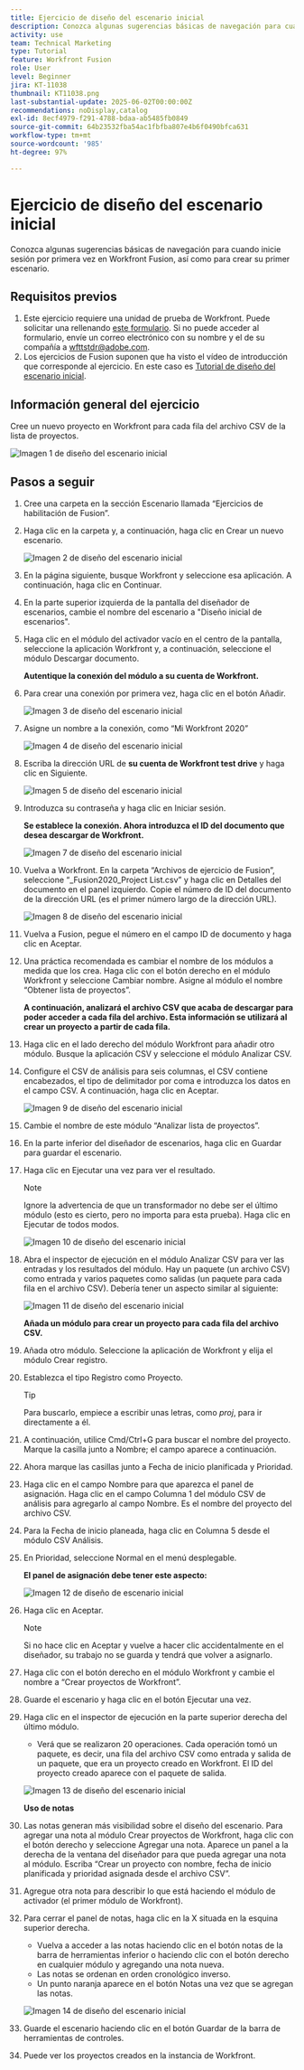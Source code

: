 ```yaml
---
title: Ejercicio de diseño del escenario inicial
description: Conozca algunas sugerencias básicas de navegación para cuando inicie sesión por primera vez en Workfront Fusion, así como para crear su primer escenario.
activity: use
team: Technical Marketing
type: Tutorial
feature: Workfront Fusion
role: User
level: Beginner
jira: KT-11038
thumbnail: KT11038.png
last-substantial-update: 2025-06-02T00:00:00Z
recommendations: noDisplay,catalog
exl-id: 8ecf4979-f291-4788-bdaa-ab5485fb0849
source-git-commit: 64b23532fba54ac1fbfba807e4b6f0490bfca631
workflow-type: tm+mt
source-wordcount: '985'
ht-degree: 97%

---
```


# Ejercicio de diseño del escenario inicial

Conozca algunas sugerencias básicas de navegación para cuando inicie sesión por primera vez en Workfront Fusion, así como para crear su primer escenario.

## Requisitos previos

1. Este ejercicio requiere una unidad de prueba de Workfront. Puede solicitar una rellenando [este formulario](https://forms.office.com/r/f1J8HRGrNY). Si no puede acceder al formulario, envíe un correo electrónico con su nombre y el de su compañía a wfttstdr@adobe.com.
1. Los ejercicios de Fusion suponen que ha visto el vídeo de introducción que corresponde al ejercicio. En este caso es [Tutorial de diseño del escenario inicial](https://experienceleague.adobe.com/docs/workfront-learn/tutorials-workfront/fusion/understand-the-basics/initial-scenario-design-walkthrough.html?lang=es).


## Información general del ejercicio

Cree un nuevo proyecto en Workfront para cada fila del archivo CSV de la lista de proyectos.

![Imagen 1 de diseño del escenario inicial](../12-exercises/assets/initial-scenario-design-1.png)

## Pasos a seguir

1. Cree una carpeta en la sección Escenario llamada “Ejercicios de habilitación de Fusion”.
1. Haga clic en la carpeta y, a continuación, haga clic en Crear un nuevo escenario.

   ![Imagen 2 de diseño del escenario inicial](../12-exercises/assets/initial-scenario-design-2.png)

1. En la página siguiente, busque Workfront y seleccione esa aplicación. A continuación, haga clic en Continuar.
1. En la parte superior izquierda de la pantalla del diseñador de escenarios, cambie el nombre del escenario a &quot;Diseño inicial de escenarios&quot;.
1. Haga clic en el módulo del activador vacío en el centro de la pantalla, seleccione la aplicación Workfront y, a continuación, seleccione el módulo Descargar documento.

   **Autentique la conexión del módulo a su cuenta de Workfront.**

1. Para crear una conexión por primera vez, haga clic en el botón Añadir.

   ![Imagen 3 de diseño del escenario inicial](../12-exercises/assets/initial-scenario-design-3.png)

1. Asigne un nombre a la conexión, como “Mi Workfront 2020”

   ![Imagen 4 de diseño del escenario inicial](../12-exercises/assets/initial-scenario-design-4.png)

1. Escriba la dirección URL de **su cuenta de Workfront test drive** y haga clic en Siguiente.

   ![Imagen 5 de diseño del escenario inicial](../12-exercises/assets/initial-scenario-design-5.png)

1. Introduzca su contraseña y haga clic en Iniciar sesión.

   **Se establece la conexión. Ahora introduzca el ID del documento que desea descargar de Workfront.**

   ![Imagen 7 de diseño del escenario inicial](../12-exercises/assets/initial-scenario-design-7.png)

1. Vuelva a Workfront. En la carpeta “Archivos de ejercicio de Fusion”, seleccione “_Fusion2020_Project List.csv” y haga clic en Detalles del documento en el panel izquierdo. Copie el número de ID del documento de la dirección URL (es el primer número largo de la dirección URL).

   ![Imagen 8 de diseño del escenario inicial](../12-exercises/assets/initial-scenario-design-8.png)

1. Vuelva a Fusion, pegue el número en el campo ID de documento y haga clic en Aceptar.
1. Una práctica recomendada es cambiar el nombre de los módulos a medida que los crea. Haga clic con el botón derecho en el módulo Workfront y seleccione Cambiar nombre. Asigne al módulo el nombre “Obtener lista de proyectos”.

   **A continuación, analizará el archivo CSV que acaba de descargar para poder acceder a cada fila del archivo. Esta información se utilizará al crear un proyecto a partir de cada fila.**

1. Haga clic en el lado derecho del módulo Workfront para añadir otro módulo. Busque la aplicación CSV y seleccione el módulo Analizar CSV.
1. Configure el CSV de análisis para seis columnas, el CSV contiene encabezados, el tipo de delimitador por coma e introduzca los datos en el campo CSV. A continuación, haga clic en Aceptar.

   ![Imagen 9 de diseño del escenario inicial](../12-exercises/assets/initial-scenario-design-9.png)

1. Cambie el nombre de este módulo “Analizar lista de proyectos”.
1. En la parte inferior del diseñador de escenarios, haga clic en Guardar para guardar el escenario.
1. Haga clic en Ejecutar una vez para ver el resultado.

   >[!NOTE]
   >
   >Ignore la advertencia de que un transformador no debe ser el último módulo (esto es cierto, pero no importa para esta prueba). Haga clic en Ejecutar de todos modos.

   ![Imagen 10 de diseño del escenario inicial](../12-exercises/assets/initial-scenario-design-10.png)

1. Abra el inspector de ejecución en el módulo Analizar CSV para ver las entradas y los resultados del módulo. Hay un paquete (un archivo CSV) como entrada y varios paquetes como salidas (un paquete para cada fila en el archivo CSV). Debería tener un aspecto similar al siguiente:

   ![Imagen 11 de diseño del escenario inicial](../12-exercises/assets/initial-scenario-design-11.png)

   **Añada un módulo para crear un proyecto para cada fila del archivo CSV.**

1. Añada otro módulo. Seleccione la aplicación de Workfront y elija el módulo Crear registro.
1. Establezca el tipo Registro como Proyecto.

   >[!TIP]
   >
   >Para buscarlo, empiece a escribir unas letras, como *proj*, para ir directamente a él.

1. A continuación, utilice Cmd/Ctrl+G para buscar el nombre del proyecto. Marque la casilla junto a Nombre; el campo aparece a continuación.
1. Ahora marque las casillas junto a Fecha de inicio planificada y Prioridad.
1. Haga clic en el campo Nombre para que aparezca el panel de asignación. Haga clic en el campo Columna 1 del módulo CSV de análisis para agregarlo al campo Nombre. Es el nombre del proyecto del archivo CSV.
1. Para la Fecha de inicio planeada, haga clic en Columna 5 desde el módulo CSV Análisis.
1. En Prioridad, seleccione Normal en el menú desplegable.

   **El panel de asignación debe tener este aspecto:**

   ![Imagen 12 de diseño de escenario inicial](../12-exercises/assets/initial-scenario-design-12.png)

1. Haga clic en Aceptar.

   >[!NOTE]
   >
   >Si no hace clic en Aceptar y vuelve a hacer clic accidentalmente en el diseñador, su trabajo no se guarda y tendrá que volver a asignarlo.

1. Haga clic con el botón derecho en el módulo Workfront y cambie el nombre a “Crear proyectos de Workfront”.
1. Guarde el escenario y haga clic en el botón Ejecutar una vez.
1. Haga clic en el inspector de ejecución en la parte superior derecha del último módulo.

   + Verá que se realizaron 20 operaciones. Cada operación tomó un paquete, es decir, una fila del archivo CSV como entrada y salida de un paquete, que era un proyecto creado en Workfront. El ID del proyecto creado aparece con el paquete de salida.

   ![Imagen 13 de diseño del escenario inicial](../12-exercises/assets/initial-scenario-design-13.png)

   **Uso de notas**

1. Las notas generan más visibilidad sobre el diseño del escenario. Para agregar una nota al módulo Crear proyectos de Workfront, haga clic con el botón derecho y seleccione Agregar una nota. Aparece un panel a la derecha de la ventana del diseñador para que pueda agregar una nota al módulo. Escriba “Crear un proyecto con nombre, fecha de inicio planificada y prioridad asignada desde el archivo CSV”.
1. Agregue otra nota para describir lo que está haciendo el módulo de activador (el primer módulo de Workfront).
1. Para cerrar el panel de notas, haga clic en la X situada en la esquina superior derecha.

   + Vuelva a acceder a las notas haciendo clic en el botón notas de la barra de herramientas inferior o haciendo clic con el botón derecho en cualquier módulo y agregando una nota nueva.
   + Las notas se ordenan en orden cronológico inverso.
   + Un punto naranja aparece en el botón Notas una vez que se agregan las notas.

   ![Imagen 14 de diseño del escenario inicial](../12-exercises/assets/initial-scenario-design-14.png)

1. Guarde el escenario haciendo clic en el botón Guardar de la barra de herramientas de controles.
1. Puede ver los proyectos creados en la instancia de Workfront.
